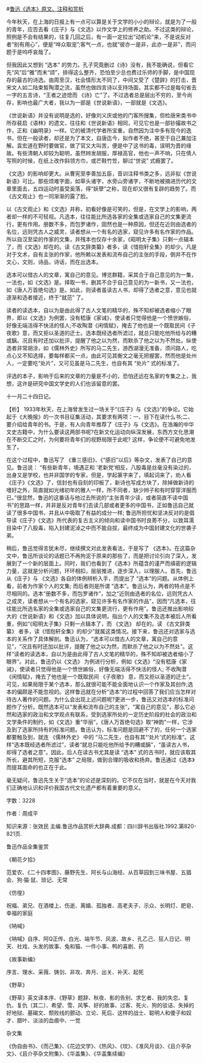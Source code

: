 #[鲁迅《选本》原文、注释和赏析](https://www.vrrw.net/wx/9815.html)

今年秋天，在上海的日报上有一点可以算是关于文学的小小的辩论，就是为了一般的青年，应否去看《庄子》与《文选》以作文学上的修养之助。不过这类的辩论，照例是不会有结果的，往复几回之后，有一面一定拉出“动机论”来，不是说反对者“别有用心”，便是“哗众取宠”;客气一点，也就“彼亦一是非，此亦一是非”，而问题于是呜呼哀哉了。

但我因此又想到 “选本” 的势力。孔子究竟删过《诗》没有，我不能确说，但看它先“风”后“雅”而末“颂”，排得这么整齐，恐怕至少总也费过乐师的手脚，是中国现存的最古的诗选。由周至汉，社会情形太不同了，中间又受了《楚辞》的打击，晋宋文人如二陆束皙陶潜之流，虽然也做四言诗以支持场面，其实都不过是每句省去一字的五言诗，“王者之迹熄而 《诗》亡”了。不过选者总是层出不穷的，至今尚存，影响也最广大者，我以为一部是《世说新语》，一部就是《文选》。

《世说新语》并没有说明是选的，好像刘义庆或他的门客所搜集，但检唐宋类书中所存裴启《语林》的遗文，往往和《世说新语》相同，可见它也是一部钞撮故书之作，正和《幽明录》一样。它的被清代学者所宝重，自然因为注中多有现今的逸书，但在一般读者，却还是为了本文，自唐迄今，拟作者不绝，甚至于自己兼加注解。袁宏道在野时要做官，做了官又大叫苦，便是中了这书的毒，误明为晋的缘故。有些清朝人却较为聪明，虽然辫发胡服，厚禄高官，他也一声不响，只在倩人写照的时候，在纸上改作斜领方巾，或芒鞋竹笠，聊过“世说” 式瘾罢了。

《文选》的影响却更大。从曹宪至李善加五臣，音训注释书类之多，远非拟《世说新语》可比。那些烦难字面，如草头诸字，水旁山旁诸字，不断地被摘进历代的文章里面去，五四运动时虽受奚落，得“妖孽”之称，现在却又很有复辟的趋势了。而《古文观止》也一同渐渐的露了脸。

以《古文观止》和《文选》并称，初看好像是可笑的，但是，在文学上的影响，两者却一样的不可轻视。凡选本，往往能比所选各家的全集或选家自己的文集更流行，更有作用。册数不多，而包罗诸作，固然也是一种原因，但还在近则由选者的名位，远则凭古人之威灵，读者想从一个有名的选家，窥见许多有名作家的作品。所以自汉至梁的作家的文集，并残本也仅存十余家，《昭明太子集》只剩一点辑本了，而《文选》却在的。读《古文辞类纂》者多，读《惜抱轩全集》的却少。凡是对于文术，自有主张的作家，他所赖以发表和流布自己的主张的手段，倒并不在作文心，文则，诗品，诗话，而在出选本。

选本可以借古人的文章，寓自己的意见。博览群籍，采其合于自己意见的为一集，一法也，如《文选》是。择取一书，删其不合于自己意见的为一新书，又一法也，如《唐人万首绝句选》是。如此，则读者虽读古人书，却得了选者之意，意见也就逐渐和选者接近，终于“就范” 了。

读者的读选本，自以为是由此得了古人文笔的精华的，殊不知却被选者缩小了眼界，即以《文选》为例罢，没有嵇康《家诫》，使读者只觉得他是一个愤世嫉俗，好像无端活得不快活的怪人;不收陶潜《闲情赋》，掩去了他也是一个既取民间《子夜歌》意，而又拒以圣道的迂士。选本既经选者所滤过，就总只能吃他所给与的糟或醨。况且有时还加以批评，提醒了他之以为然，而默杀了他之以为不然处。纵使选者非常胡涂，如《儒林外史》所写的马二先生，游西湖漫无准备，须问路人，吃点心又不知选择，要每样都买一点，由此可见其衡文之毫无把握罢，然而他是处州人，一定要吃“处片”，又可见虽是马二先生，也自有其 “处片” 式的标准了。

评选的本子，影响于后来的文章的力量是不小的，恐怕还远在名家的专集之上，我想，这许是研究中国文学史的人们也该留意的罢。

十一月二十四日记。



【析】 1933年秋天，在上海曾发生过一场关于“《庄子》与《文选》”的争论。它始起于《大晚报》的一次书目征集活动，其要求有两项：一、目下在读什么书;二、要介绍给青年的书。于是，有人向青年推荐了《庄子》与《文选》。在浩瀚的中华文史古籍中，为什么要读这两部书呢?在新文化运动向纵深发展，东西方文化思潮在不断交汇之时，为何要将青年们的视野局限于此呢? 这样，争论便不可避免地发生了。

在这个过程中，鲁迅写了 《重三感旧》、《“感旧”以后》等杂文，发表了自己的意见。鲁迅说： “有些新青年，境遇正和 ‘老新党’相反，八股毒是丝毫没有染过的，出身又是学校，也并非国学的专家，但是，学起篆字来了，填起词来了，劝人看《庄子》《文选》了，信封也有自刻的印板了，新诗也写成方块了，除掉做新诗的嗜好之外，简直就如光绪初年的雅人一样，所不同者，缺少辫子和有时穿穿洋服而已。”很显然，鲁迅的这番话与他过去所说的“主张青年少读，或者简直不读中国书”的思路一样，并非是反对青年们去读几部或者更多的中国书，正如鲁迅自己就读了很多中国书，并且从中吸取了有益的成分一样; 鲁迅所担忧和坚决反对的是倡导读《庄子》《文选》所代表的复古主义的倾向和读中国书时良莠不分，以致耳濡目染中了八股毒，陷入封建泥淖之中而不能自拔，最终成为中国封建文化的世袭子弟。

稍后，鲁迅觉得言犹未尽，继续撰文对此发表看法，于是写了 《选本》。在这篇杂文中，鲁迅所谈论的话题已不再拘泥于原来的那些了，而是把讨论引向了深入，发展到了一个新的层面上。同时，我们也看到了《选本》所蕴含的谨严而缜密的逻辑力量，这就是分析问题，环环相扣，层层推进，逐步深入，以理服人。首先，鲁迅从《庄子》与 《文选》各自的体例辨析入手，而提出了 “选本”的问题。从体例上看，前者为作家个人的文集; 而后者则是所谓 “选本”。鲁迅认为，两者的特点是不尽相同的。选本“册数不多，而包罗诸作”，加之“近则由选者的名位，远则凭古人之成灵，读者想从一个有名的选家，窥见许多有名作家的作品”，因而“凡选本，往往能比所选名家的全集或选家自己的文集更流行，更有作用”。鲁迅还推出影响较大的《世说新语》和《文选》加以具体说明，指出个人的文集不及选本被后人所看重，例如“《昭明太子集》只剩一点辑本了，而 《文选》 却在的。读 《古文辞类纂》 者多，读《惜抱轩全集》的却少”就属这类情况。接下来，鲁迅还对选家与选本的关系作了具体解剖。鲁迅认为，“选本可以借古人的文章，寓自己的意见”，“况且有时还加以批评，提醒了他之以为然，而默杀了他之以为不然处”。这样“读者的读选本，自以为是由此得了古人文笔的精华的，殊不知却被选者缩小了眼界”。对此，鲁迅仍以《文选》 为例进行分析，例如《文选》“没有嵇康《家诫》，使读者只觉得他是一个愤世嫉俗，好像无端活得不快活的怪人; 不收陶潜《闲情赋》，掩去了他也是一个既取民间 《子夜歌》 意，而又拒以圣道的迂士”。可见，如果局限于某个选本，那么就很可能不能全面地认识一个作家及其创作;选本的偏颇是不能忽视的。这样鲁迅就在分析“选本”的过程中回答了我们应当怎样对待古人著作的问题。为什么会出现上述问题呢?更进一步，鲁迅又对选本的标准问题作了分析。既然选本可以“发表和流布自己的主张”，“寓自己的意见”，那么它必然和选家的政治和文学观点有联系，受到选家所处的一定历史阶段的社会的政治和文学条件的制约，如《文选》重“华丽”，《唐人万首绝句选》取“神韵”一样，它涉及到了选家所持有的标准问题。鲁迅认为，标准问题是回避不了的，任何一个选家都要触及到，就连 《儒林外史》 中的 “马二先生，也自有其“‘处片’式的标准”。这样“选本既经选者所滤过”，读者“就总只能吃他所给予的糟或醨”，“虽读古人书，却得了选者之意”。因此，后人在读古书尤其是读 “选本” 式的古书时，就应该取其所长，避其所短，克服“选本” 之局限，做到合理的吸收和扬弃。鲁迅通过《选本》而提耳面命的也正在于此。

毫无疑问，鲁迅先生关于“选本”的论述是深刻的。它不仅在当时，就是在今天对我们正确地认识和评价我国古代文化遗产都有着重要的意义。

字数：3228

作者：周成平

知识来源：张效民 主编.鲁迅作品赏析大辞典.成都：四川辞书出版社.1992.第820-821页.

鲁迅作品全集鉴赏

《朝花夕拾》

范爱农、《二十四孝图》、藤野先生、阿长与山海经、从百草园到三味书屋、五猖会、狗·猫·鼠、琐记、无常

《仿徨》

祝福、弟兄、在酒楼上、伤逝、离婚、孤独者、高老夫子、示众、长明灯、肥皂、幸福的家庭

《呐喊》

《呐喊》自序、阿Q正传、白光、端午节、风波、故乡、孔乙己、狂人日记、明天、社戏、头发的故事、兔和猫、一件小事、鸭的喜剧、药

《故事新编》

序言、理水、采薇、铸剑、非攻、奔月、出关、补天、起死

《野草》

《野草》英文译本序、《野草》题辞、秋夜、影的告别、求乞者、我的失恋、复仇、复仇〔其二〕、希望、雪、风筝、好的故事、过客、死火、狗的驳诘、失掉的好地狱、墓碣文、颓败线的颤动、立论、死后、这样的战士、聪明人和傻子和奴才、腊叶、淡淡的血痕中、一觉

杂文集

《伪自由书》、《而己集》、《花边文学》、《热风》、《坟》、《准风月谈》、《且介亭杂文》、《且介亭杂文附集》、《华盖集》、《华盖集续编》

